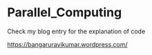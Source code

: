 # Parallel_Computing

Check my blog entry for the explanation of code

https://bangaruravikumar.wordpress.com/
